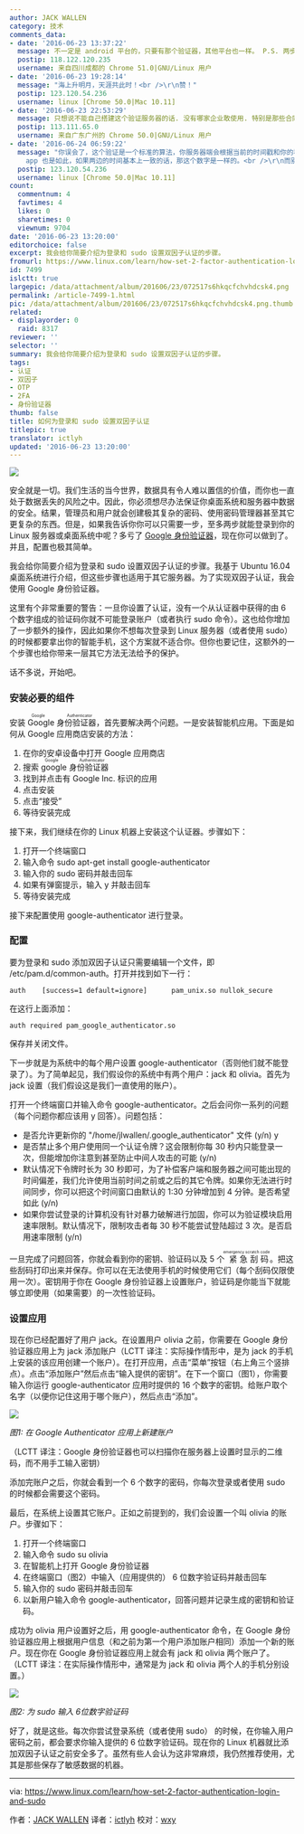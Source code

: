 ```yaml
---
author: JACK WALLEN
category: 技术
comments_data:
- date: '2016-06-23 13:37:22'
  message: 不一定是 android 平台的，只要有那个验证器，其他平台也一样。 P.S. 两步验证的机理，个人以为可以简单的用一句诗来概括：海上升明月，天涯共此时。
  postip: 118.122.120.235
  username: 来自四川成都的 Chrome 51.0|GNU/Linux 用户
- date: '2016-06-23 19:28:14'
  message: "海上升明月，天涯共此时！<br />\r\n赞！"
  postip: 123.120.54.236
  username: linux [Chrome 50.0|Mac 10.11]
- date: '2016-06-23 22:53:29'
  message: 只想说不能自己搭建这个验证服务器的话. 没有哪家企业敢使用. 特别是那些合同金额在千万的软件系统中.
  postip: 113.111.65.0
  username: 来自广东广州的 Chrome 50.0|GNU/Linux 用户
- date: '2016-06-24 06:59:22'
  message: "你误会了，这个验证是一个标准的算法，你服务器端会根据当前的时间戳和你的种子（就是那16位字符串所代表的）计算出一个当前的一次性密钥（6位数字），你的手机上的
    app 也是如此，如果两边的时间基本上一致的话，那这个数字是一样的。<br />\r\n而别人是无法猜测到你的这个种子的，所以确保了你的手机可以代表是在使用——这是第一个因子，第二个因子是你的密码——这称之为双因子认证，即，用两个不同来源、方式的因子来联合确认身份"
  postip: 123.120.54.236
  username: linux [Chrome 50.0|Mac 10.11]
count:
  commentnum: 4
  favtimes: 4
  likes: 0
  sharetimes: 0
  viewnum: 9704
date: '2016-06-23 13:20:00'
editorchoice: false
excerpt: 我会给你简要介绍为登录和 sudo 设置双因子认证的步骤。
fromurl: https://www.linux.com/learn/how-set-2-factor-authentication-login-and-sudo
id: 7499
islctt: true
largepic: /data/attachment/album/201606/23/072517s6hkqcfchvhdcsk4.png
permalink: /article-7499-1.html
pic: /data/attachment/album/201606/23/072517s6hkqcfchvhdcsk4.png.thumb.jpg
related:
- displayorder: 0
  raid: 8317
reviewer: ''
selector: ''
summary: 我会给你简要介绍为登录和 sudo 设置双因子认证的步骤。
tags:
- 认证
- 双因子
- OTP
- 2FA
- 身份验证器
thumb: false
title: 如何为登录和 sudo 设置双因子认证
titlepic: true
translator: ictlyh
updated: '2016-06-23 13:20:00'
---
```


![](/data/attachment/album/201606/23/072517s6hkqcfchvhdcsk4.png)


安全就是一切。我们生活的当今世界，数据具有令人难以置信的价值，而你也一直处于数据丢失的风险之中。因此，你必须想尽办法保证你桌面系统和服务器中数据的安全。结果，管理员和用户就会创建极其复杂的密码、使用密码管理器甚至其它更复杂的东西。但是，如果我告诉你你可以只需要一步，至多两步就能登录到你的 Linux 服务器或桌面系统中呢？多亏了 [Google 身份验证器](https://play.google.com/store/apps/details?id=com.google.android.apps.authenticator2)，现在你可以做到了。并且，配置也极其简单。


我会给你简要介绍为登录和 sudo 设置双因子认证的步骤。我基于 Ubuntu 16.04 桌面系统进行介绍，但这些步骤也适用于其它服务器。为了实现双因子认证，我会使用 Google 身份验证器。


这里有个非常重要的警告：一旦你设置了认证，没有一个从认证器中获得的由 6 个数字组成的验证码你就不可能登录账户（或者执行 sudo 命令）。这也给你增加了一步额外的操作，因此如果你不想每次登录到 Linux 服务器（或者使用 sudo）的时候都要拿出你的智能手机，这个方案就不适合你。但你也要记住，这额外的一个步骤也给你带来一层其它方法无法给予的保护。


话不多说，开始吧。


### 安装必要的组件


安装 <ruby> Google 身份验证器 <rp>  （ </rp> <rt>  Google Authenticator </rt> <rp>  ） </rp></ruby>，首先要解决两个问题。一是安装智能机应用。下面是如何从 Google 应用商店安装的方法：


1. 在你的安卓设备中打开 Google 应用商店
2. 搜索 <ruby> google 身份验证器 <rp>  （ </rp> <rt>  Google Authenticator </rt> <rp>  ） </rp></ruby>
3. 找到并点击有 Google Inc. 标识的应用
4. 点击安装
5. 点击“接受”
6. 等待安装完成


接下来，我们继续在你的 Linux 机器上安装这个认证器。步骤如下：


1. 打开一个终端窗口
2. 输入命令 sudo apt-get install google-authenticator
3. 输入你的 sudo 密码并敲击回车
4. 如果有弹窗提示，输入 y 并敲击回车
5. 等待安装完成


接下来配置使用 google-authenticator 进行登录。


### 配置


要为登录和 sudo 添加双因子认证只需要编辑一个文件，即 /etc/pam.d/common-auth。打开并找到如下一行：



```
auth    [success=1 default=ignore]      pam_unix.so nullok_secure

```

在这行上面添加：



```
auth required pam_google_authenticator.so

```

保存并关闭文件。


下一步就是为系统中的每个用户设置 google-authenticator（否则他们就不能登录了）。为了简单起见，我们假设你的系统中有两个用户：jack 和 olivia。首先为 jack 设置（我们假设这是我们一直使用的账户）。


打开一个终端窗口并输入命令 google-authenticator。之后会问你一系列的问题（每个问题你都应该用 y 回答）。问题包括：


* 是否允许更新你的 "/home/jlwallen/.google\_authenticator" 文件 (y/n) y
* 是否禁止多个用户使用同一个认证令牌？这会限制你每 30 秒内只能登录一次，但能增加你注意到甚至防止中间人攻击的可能 (y/n)
* 默认情况下令牌时长为 30 秒即可，为了补偿客户端和服务器之间可能出现的时间偏差，我们允许使用当前时间之前或之后的其它令牌。如果你无法进行时间同步，你可以把这个时间窗口由默认的 1:30 分钟增加到 4 分钟。是否希望如此 (y/n)
* 如果你尝试登录的计算机没有针对暴力破解进行加固，你可以为验证模块启用速率限制。默认情况下，限制攻击者每 30 秒不能尝试登陆超过 3 次。是否启用速率限制 (y/n)


一旦完成了问题回答，你就会看到你的密钥、验证码以及 5 个<ruby> 紧急刮码 <rp>  （ </rp> <rt>  emergency scratch code </rt> <rp>  ） </rp></ruby>。把这些刮码打印出来并保存。你可以在无法使用手机的时候使用它们（每个刮码仅限使用一次）。密钥用于你在 Google 身份验证器上设置账户，验证码是你能当下就能够立即使用（如果需要）的一次性验证码。


### 设置应用


现在你已经配置好了用户 jack。在设置用户 olivia 之前，你需要在 Google 身份验证器应用上为 jack 添加账户（LCTT 译注：实际操作情形中，是为 jack 的手机上安装的该应用创建一个账户）。在打开应用，点击“菜单”按钮（右上角三个竖排点）。点击“添加账户”然后点击“输入提供的密钥”。在下一个窗口（图1），你需要输入你运行 google-authenticator 应用时提供的 16 个数字的密钥。给账户取个名字（以便你记住这用于哪个账户），然后点击“添加”。


![](/data/attachment/album/201606/23/072518bpkn0o58pyynn5om.png)


*图1: 在 Google Authenticator 应用上新建账户*


（LCTT 译注：Google 身份验证器也可以扫描你在服务器上设置时显示的二维码，而不用手工输入密钥）


添加完账户之后，你就会看到一个 6 个数字的密码，你每次登录或者使用 sudo 的时候都会需要这个密码。


最后，在系统上设置其它账户。正如之前提到的，我们会设置一个叫 olivia 的账户。步骤如下：


1. 打开一个终端窗口
2. 输入命令 sudo su olivia
3. 在智能机上打开 Google 身份验证器
4. 在终端窗口（图2）中输入（应用提供的） 6 位数字验证码并敲击回车
5. 输入你的 sudo 密码并敲击回车
6. 以新用户输入命令 google-authenticator，回答问题并记录生成的密钥和验证码。


成功为 olivia 用户设置好之后，用 google-authenticator 命令，在 Google 身份验证器应用上根据用户信息（和之前为第一个用户添加账户相同）添加一个新的账户。现在你在 Google 身份验证器应用上就会有 jack 和 olivia 两个账户了。（LCTT 译注：在实际操作情形中，通常是为 jack 和 olivia 两个人的手机分别设置。）


![](/data/attachment/album/201606/23/072519vkqrnrj8nkqz4zln.png)


*图2: 为 sudo 输入 6位数字验证码*


好了，就是这些。每次你尝试登录系统（或者使用 sudo） 的时候，在你输入用户密码之前，都会要求你输入提供的 6 位数字验证码。现在你的 Linux 机器就比添加双因子认证之前安全多了。虽然有些人会认为这非常麻烦，我仍然推荐使用，尤其是那些保存了敏感数据的机器。




---


via: <https://www.linux.com/learn/how-set-2-factor-authentication-login-and-sudo>


作者：[JACK WALLEN](https://www.linux.com/users/jlwallen) 译者：[ictlyh](http://mutouxiaogui.cn/blog/) 校对：[wxy](https://github.com/wxy)